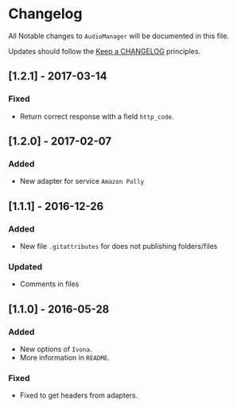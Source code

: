 # Changelog

All Notable changes to `AudioManager` will be documented in this file.

Updates should follow the [Keep a CHANGELOG](http://keepachangelog.com/) principles.

## [1.2.1] - 2017-03-14

### Fixed
- Return correct response with a field `http_code`. 

## [1.2.0] - 2017-02-07

### Added
- New adapter for service `Amazon Polly`

## [1.1.1] - 2016-12-26

### Added
- New file `.gitattributes` for does not publishing folders/files

### Updated
- Comments in files

## [1.1.0] - 2016-05-28

### Added
- New options of `Ivona`.
- More information in `README`.

### Fixed
- Fixed to get headers from adapters.
